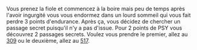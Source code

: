 Vous prenez la fiole et commencez à la boire mais peu de temps après l'avoir ingurgité vous vous endormez dans un lourd sommeil qui vous fait perdre 3 points d'endurance. Après ça, vous décidez de chercher un passage secret puisqu'il n'y a pas d'issue. Pour 2 points de PSY vous découvrez 2 passages secrets. Voulez vous prendre le premier, allez au [309](309) ou le deuxième, allez au [517](517).